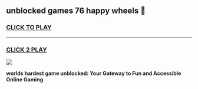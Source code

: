 
## unblocked games 76 happy wheels 👋
<h3>
<a href="https://premium.freeplayer.one?title=unblocked_games_76_happy_wheels&ref=13F">CLICK TO PLAY</a></h3>
<hr>

<h3>
<a href="https://premium.freeplayer.one?title=unblocked_games_76_happy_wheels&ref=13F">CLICK 2 PLAY</a>
  
</h3>

<a href="https://premium.freeplayer.one?title=unblocked_games_76_happy_wheels&ref=12F/"><img src="https://clearcache.store/games.png"></a>


**worlds hardest game unblocked: Your Gateway to Fun and Accessible Online Gaming**

